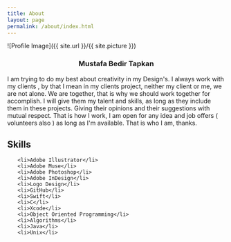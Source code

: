 ```yaml
---
title: About
layout: page
permalink: /about/index.html
---
```

<style>
img { width: 50%; margin: 0 auto; display: block; }
</style>

![Profile Image]({{ site.url }}/{{ site.picture }})

<h3><center>Mustafa Bedir Tapkan</center></h3>

<p>I am trying to do my best about creativity in my Design's. I always work with my clients , by that I mean in my clients project, neither my client or me, we are not alone. We are together, that is why we should work together for accomplish. I will give them my talent and skills, as long as they include them in these projects. Giving their opinions and their suggestions with mutual respect. That is how I work, I am open for any idea and job offers ( volunteers also ) as long as I'm available. That is who I am, thanks.</p>


<h2>Skills</h2>

<ul class="skill-list">

	<li>Adobe Illustrator</li>
	<li>Adobe Muse</li>
	<li>Adobe Photoshop</li>
	<li>Adobe InDesign</li>
	<li>Logo Design</li>
	<li>GitHub</li>
	<li>Swift</li>
	<li>C</li>
	<li>Xcode</li>
	<li>Object Oriented Programming</li>
	<li>Algorithms</li>
	<li>Java</li>
	<li>Unix</li>

</ul>